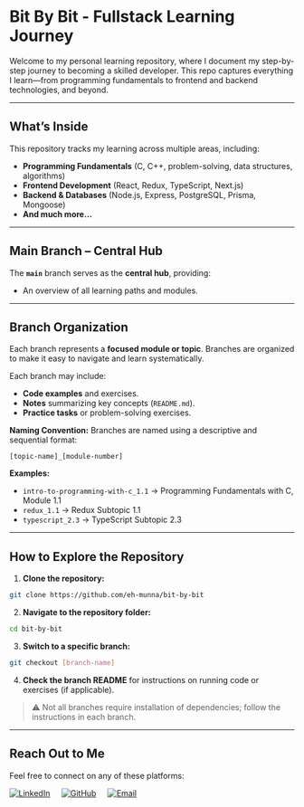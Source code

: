 # **Bit By Bit** - Fullstack Learning Journey

Welcome to my personal learning repository, where I document my step-by-step journey to becoming a skilled developer.
This repo captures everything I learn—from programming fundamentals to frontend and backend technologies, and beyond.

---

## **What’s Inside**

This repository tracks my learning across multiple areas, including:

- **Programming Fundamentals** (C, C++, problem-solving, data structures, algorithms)
- **Frontend Development** (React, Redux, TypeScript, Next.js)
- **Backend & Databases** (Node.js, Express, PostgreSQL, Prisma, Mongoose)
- **And much more…**

---

## **Main Branch – Central Hub**

The **`main`** branch serves as the **central hub**, providing:

- An overview of all learning paths and modules.

---

## **Branch Organization**

Each branch represents a **focused module or topic**. Branches are organized to make it easy to navigate and learn systematically.

Each branch may include:

- **Code examples** and exercises.
- **Notes** summarizing key concepts (`README.md`).
- **Practice tasks** or problem-solving exercises.

**Naming Convention:**
Branches are named using a descriptive and sequential format:

```
[topic-name]_[module-number]
```

**Examples:**

- `intro-to-programming-with-c_1.1` → Programming Fundamentals with C, Module 1.1
- `redux_1.1` → Redux Subtopic 1.1
- `typescript_2.3` → TypeScript Subtopic 2.3

---

## **How to Explore the Repository**

1. **Clone the repository:**

```bash
git clone https://github.com/eh-munna/bit-by-bit
```

2. **Navigate to the repository folder:**

```bash
cd bit-by-bit
```

3. **Switch to a specific branch:**

```bash
git checkout [branch-name]
```

4. **Check the branch README** for instructions on running code or exercises (if applicable).

> ⚠️ Not all branches require installation of dependencies; follow the instructions in each branch.

---

## **Reach Out to Me**

Feel free to connect on any of these platforms:

<div style="display: flex; gap: 20px;">
   <a href="https://www.linkedin.com/in/eh-munna/">
      <img src="https://img.shields.io/badge/LinkedIn-%230A66C2?style=flat&logo=linkedin&logoColor=white" alt="LinkedIn">
   </a>
   <a href="https://github.com/eh-munna">
      <img src="https://img.shields.io/badge/GitHub-%23121011?style=flat&logo=github&logoColor=white" alt="GitHub">
   </a>
   <a href="mailto:emran.h.munna@gmail.com">
      <img src="https://img.shields.io/badge/emran.h.munna@gmail.com-%23D14836?style=flat&logo=gmail&logoColor=white" alt="Email">
   </a>
</div>
